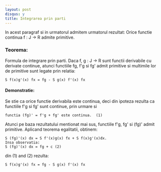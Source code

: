```yaml
---
layout: post
disqus: y
title: Integrarea prin parti
---
```


In acest paragraf si in urmatorul admitem urmatorul rezultat: Orice functie continua f : J -> R admite primitive.

### Teorema:

Formula de integrare prin parti. Daca f, g : J -> R sunt functii derivabile cu derivate continue, atunci functiile
fg, f'g si fg' admit primitive si multimile lor de primitive sunt legate prin relatia:

```
S f(x)g'(x) fx = fg - S g(x) f'(x) fx
```

#### Demonstratie:

Se stie ca orice functie derivabila este continua, deci din ipoteza rezulta ca functiile
f'g si fg' sunt continue, prin urmare si

```
functia (fg)' = f'g + fg' este continua.  (1)
```

Atunci pe baza rezultatului mentionat mai sus, functiile f'g, fg' si (fg)' admit primitive. Aplicand teorema egalitatii, obtinem:
```
S (fg)'(x) dx = S f'(x)g(x) fx + S f(x)g'(x)dx.
Insa observatia:
S (fg)'(x) dx = fg + c (2)
```

din (1) and (2) rezulta:
```
S f(x)g'(x) fx = fg - S g(x) f'(x) fx
```
